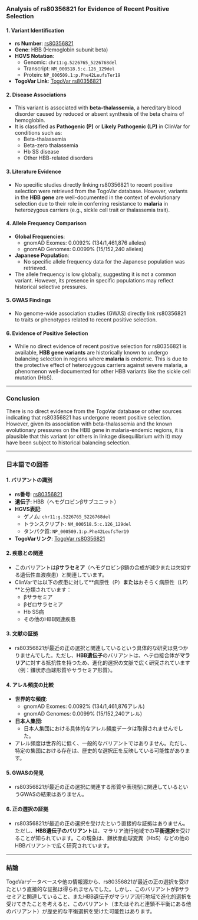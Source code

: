 ### Analysis of rs80356821 for Evidence of Recent Positive Selection

#### 1. **Variant Identification**
   - **rs Number**: [rs80356821](https://identifiers.org/dbsnp/rs80356821)
   - **Gene**: HBB (Hemoglobin subunit beta)
   - **HGVS Notation**:
     - Genomic: `chr11:g.5226765_5226768del`
     - Transcript: `NM_000518.5:c.126_129del`
     - Protein: `NP_000509.1:p.Phe42LeufsTer19`
   - **TogoVar Link**: [TogoVar rs80356821](https://togovar.org/variant/tgv371136709)

#### 2. **Disease Associations**
   - This variant is associated with **beta-thalassemia**, a hereditary blood disorder caused by reduced or absent synthesis of the beta chains of hemoglobin.
   - It is classified as **Pathogenic (P)** or **Likely Pathogenic (LP)** in ClinVar for conditions such as:
     - Beta-thalassemia
     - Beta-zero thalassemia
     - Hb SS disease
     - Other HBB-related disorders

#### 3. **Literature Evidence**
   - No specific studies directly linking rs80356821 to recent positive selection were retrieved from the TogoVar database. However, variants in the **HBB gene** are well-documented in the context of evolutionary selection due to their role in conferring resistance to **malaria** in heterozygous carriers (e.g., sickle cell trait or thalassemia trait).

#### 4. **Allele Frequency Comparison**
   - **Global Frequencies**:
     - gnomAD Exomes: 0.0092% (134/1,461,876 alleles)
     - gnomAD Genomes: 0.0099% (15/152,240 alleles)
   - **Japanese Population**:
     - No specific allele frequency data for the Japanese population was retrieved.
   - The allele frequency is low globally, suggesting it is not a common variant. However, its presence in specific populations may reflect historical selective pressures.

#### 5. **GWAS Findings**
   - No genome-wide association studies (GWAS) directly link rs80356821 to traits or phenotypes related to recent positive selection.

#### 6. **Evidence of Positive Selection**
   - While no direct evidence of recent positive selection for rs80356821 is available, **HBB gene variants** are historically known to undergo balancing selection in regions where **malaria** is endemic. This is due to the protective effect of heterozygous carriers against severe malaria, a phenomenon well-documented for other HBB variants like the sickle cell mutation (HbS).

---

### Conclusion
There is no direct evidence from the TogoVar database or other sources indicating that rs80356821 has undergone recent positive selection. However, given its association with beta-thalassemia and the known evolutionary pressures on the HBB gene in malaria-endemic regions, it is plausible that this variant (or others in linkage disequilibrium with it) may have been subject to historical balancing selection.

---

### 日本語での回答

#### 1. **バリアントの識別**
   - **rs番号**: [rs80356821](https://identifiers.org/dbsnp/rs80356821)
   - **遺伝子**: HBB（ヘモグロビンβサブユニット）
   - **HGVS表記**:
     - ゲノム: `chr11:g.5226765_5226768del`
     - トランスクリプト: `NM_000518.5:c.126_129del`
     - タンパク質: `NP_000509.1:p.Phe42LeufsTer19`
   - **TogoVarリンク**: [TogoVar rs80356821](https://togovar.org/variant/tgv371136709)

#### 2. **疾患との関連**
   - このバリアントは**βサラセミア**（ヘモグロビンβ鎖の合成が減少または欠如する遺伝性血液疾患）と関連しています。
   - ClinVarでは以下の疾患に対して**病原性（P）**または**おそらく病原性（LP）**と分類されています：
     - βサラセミア
     - βゼロサラセミア
     - Hb SS病
     - その他のHBB関連疾患

#### 3. **文献の証拠**
   - rs80356821が最近の正の選択と関連しているという具体的な研究は見つかりませんでした。ただし、**HBB遺伝子**のバリアントは、ヘテロ接合体が**マラリア**に対する抵抗性を持つため、進化的選択の文脈で広く研究されています（例：鎌状赤血球形質やサラセミア形質）。

#### 4. **アレル頻度の比較**
   - **世界的な頻度**:
     - gnomAD Exomes: 0.0092% (134/1,461,876アレル)
     - gnomAD Genomes: 0.0099% (15/152,240アレル)
   - **日本人集団**:
     - 日本人集団における具体的なアレル頻度データは取得されませんでした。
   - アレル頻度は世界的に低く、一般的なバリアントではありません。ただし、特定の集団における存在は、歴史的な選択圧を反映している可能性があります。

#### 5. **GWASの発見**
   - rs80356821が最近の正の選択に関連する形質や表現型に関連しているというGWASの結果はありません。

#### 6. **正の選択の証拠**
   - rs80356821が最近の正の選択を受けたという直接的な証拠はありません。ただし、**HBB遺伝子のバリアント**は、マラリア流行地域での**平衡選択**を受けることが知られています。この現象は、鎌状赤血球変異（HbS）などの他のHBBバリアントで広く研究されています。

---

### 結論
TogoVarデータベースや他の情報源から、rs80356821が最近の正の選択を受けたという直接的な証拠は得られませんでした。しかし、このバリアントがβサラセミアと関連していること、またHBB遺伝子がマラリア流行地域で進化的選択を受けてきたことを考えると、このバリアント（またはそれと連鎖不平衡にある他のバリアント）が歴史的な平衡選択を受けた可能性はあります。